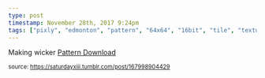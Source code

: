 ```yaml
---
type: post
timestamp: November 28th, 2017 9:24pm
tags: ["pixly", "edmonton", "pattern", "64x64", "16bit", "tile", "texture", "art"]
---
```

<a href="https://www.instagram.com/p/BcEMnH2nrMF/ "></a>

Making wicker
<a href="https://photos.app.goo.gl/2JFeziVRJUFJUxP52" target="_blank">Pattern Download</a>
 
  
<small>source: https://saturdayxiii.tumblr.com/post/167998904429</small>